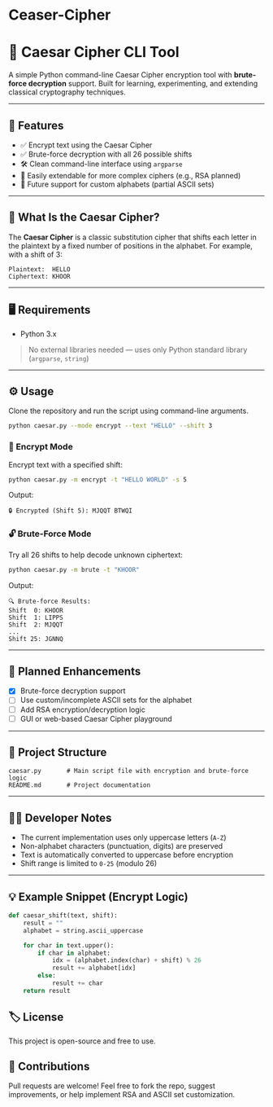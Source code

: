 # Ceaser-Cipher
# 🔐 Caesar Cipher CLI Tool

A simple Python command-line Caesar Cipher encryption tool with **brute-force decryption** support. Built for learning, experimenting, and extending classical cryptography techniques.

---

## 🚀 Features

- ✅ Encrypt text using the Caesar Cipher  
- ✅ Brute-force decryption with all 26 possible shifts  
- 🛠️ Clean command-line interface using `argparse`  
- 🧪 Easily extendable for more complex ciphers (e.g., RSA planned)  
- 🧩 Future support for custom alphabets (partial ASCII sets)

---

## 🧠 What Is the Caesar Cipher?

The **Caesar Cipher** is a classic substitution cipher that shifts each letter in the plaintext by a fixed number of positions in the alphabet. For example, with a shift of 3:

```
Plaintext:  HELLO
Ciphertext: KHOOR
```

---

## 🖥️ Requirements

- Python 3.x

> No external libraries needed — uses only Python standard library (`argparse`, `string`)

---

## ⚙️ Usage

Clone the repository and run the script using command-line arguments.

```bash
python caesar.py --mode encrypt --text "HELLO" --shift 3
```

### 🔐 Encrypt Mode

Encrypt text with a specified shift:

```bash
python caesar.py -m encrypt -t "HELLO WORLD" -s 5
```

Output:
```
🔒 Encrypted (Shift 5): MJQQT BTWQI
```

### 🔓 Brute-Force Mode

Try all 26 shifts to help decode unknown ciphertext:

```bash
python caesar.py -m brute -t "KHOOR"
```

Output:
```
🔍 Brute-force Results:
Shift  0: KHOOR
Shift  1: LIPPS
Shift  2: MJQQT
...
Shift 25: JGNNQ
```

---

## 🧩 Planned Enhancements

- [x] Brute-force decryption support  
- [ ] Use custom/incomplete ASCII sets for the alphabet  
- [ ] Add RSA encryption/decryption logic  
- [ ] GUI or web-based Caesar Cipher playground

---

## 📁 Project Structure

```
caesar.py       # Main script file with encryption and brute-force logic
README.md       # Project documentation
```

---

## 🧑‍💻 Developer Notes

- The current implementation uses only uppercase letters (`A-Z`)  
- Non-alphabet characters (punctuation, digits) are preserved  
- Text is automatically converted to uppercase before encryption  
- Shift range is limited to `0-25` (modulo 26)

---

## 💡 Example Snippet (Encrypt Logic)

```python
def caesar_shift(text, shift):
    result = ""
    alphabet = string.ascii_uppercase

    for char in text.upper():
        if char in alphabet:
            idx = (alphabet.index(char) + shift) % 26
            result += alphabet[idx]
        else:
            result += char
    return result
```


## 🏷️ License

This project is open-source and free to use.


## 🤝 Contributions

Pull requests are welcome! Feel free to fork the repo, suggest improvements, or help implement RSA and ASCII set customization.
